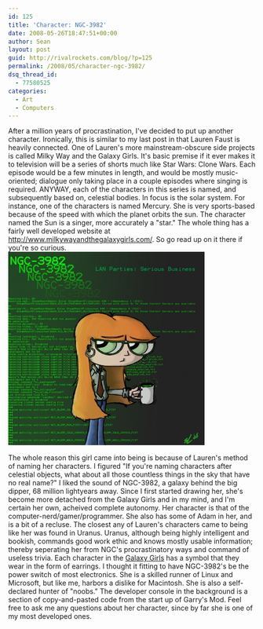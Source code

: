 ```yaml
---
id: 125
title: 'Character: NGC-3982'
date: 2008-05-26T18:47:51+00:00
author: Sean
layout: post
guid: http://rivalrockets.com/blog/?p=125
permalink: /2008/05/character-ngc-3982/
dsq_thread_id:
  - 77580525
categories:
  - Art
  - Computers
---
```

After a million years of procrastination, I've decided to put up another character. Ironically, this is similar to my last post in that Lauren Faust is heavily connected. One of Lauren's more mainstream-obscure side projects is called Milky Way and the Galaxy Girls. It's basic premise if it ever makes it to television will be a series of shorts much like Star Wars: Clone Wars. Each episode would be a few minutes in length, and would be mostly music-oriented; dialogue only taking place in a couple episodes where singing is required. ANYWAY, each of the characters in this series is named, and subsequently based on, celestial bodies. In focus is the solar system. For instance, one of the characters is named Mercury. She is very sports-based because of the speed with which the planet orbits the sun. The character named the Sun is a singer, more accurately a "star." The whole thing has a fairly well developed website at <http://www.milkywayandthegalaxygirls.com/>. So go read up on it there if you're so curious.[<img class="alignnone size-medium wp-image-126" title="Yes, she drinks Mountain Dew from a coffee mug." src="/content/2008/05/ngc-afterlan-copy-400x394.jpg" alt="Yes, she drinks Mountain Dew from a coffee mug." width="400" height="394" />](/content/2008/05/ngc-afterlan-copy.jpg)

The whole reason this girl came into being is because of Lauren's method of naming her characters. I figured "If you're naming characters after celestial objects, what about all those countless things in the sky that have no real name?" I liked the sound of NGC-3982, a galaxy behind the big dipper, 68 million lightyears away. Since I first started drawing her, she's become more detached from the Galaxy Girls and in my mind, and I'm certain her own, acheived complete autonomy. Her character is that of the computer-nerd/gamer/programmer. She also has some of Adam in her, and is a bit of a recluse. The closest any of Lauren's characters came to being like her was found in Uranus. Uranus, although being highly intelligent and bookish, commands good work ethic and knows mostly usable information; thereby seperating her from NGC's procrastinatory ways and command of useless trivia. Each character in the [Galaxy Girls](http://www.milkywayandthegalaxygirls.com/gGirls.html) has a symbol that they wear in the form of earrings. I thought it fitting to have NGC-3982's be the power switch of most electronics. She is a skilled runner of Linux and Microsoft, but like me, harbors a dislike for Macintosh. She is also a self-declared hunter of "noobs." The developer console in the background is a section of copy-and-pasted code from the start up of Garry's Mod. Feel free to ask me any questions about her character, since by far she is one of my most developed ones.
